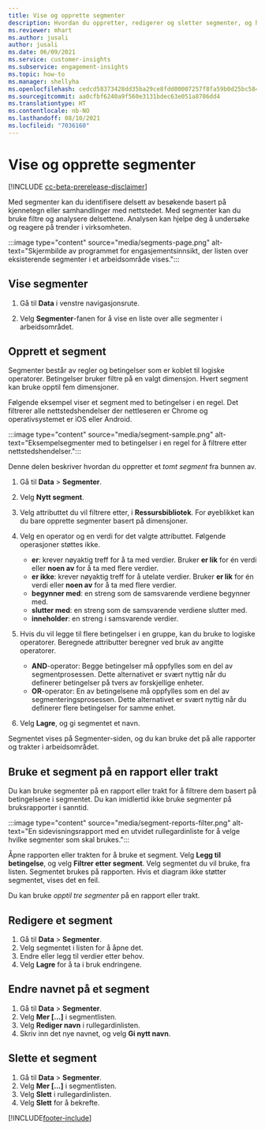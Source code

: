 ```yaml
---
title: Vise og opprette segmenter
description: Hvordan du oppretter, redigerer og sletter segmenter, og hvor du bruker dem.
ms.reviewer: mhart
ms.author: jusali
author: jusali
ms.date: 06/09/2021
ms.service: customer-insights
ms.subservice: engagement-insights
ms.topic: how-to
ms.manager: shellyha
ms.openlocfilehash: cedcd58373428dd35ba29ce8fdd00007257f8fa59b0d25bc584b4e832df13604
ms.sourcegitcommit: aa0cfbf6240a9f560e3131bdec63e051a8786dd4
ms.translationtype: HT
ms.contentlocale: nb-NO
ms.lasthandoff: 08/10/2021
ms.locfileid: "7036160"
---
```

# <a name="view-and-create-segments"></a>Vise og opprette segmenter

[!INCLUDE [cc-beta-prerelease-disclaimer](includes/cc-beta-prerelease-disclaimer.md)]

Med segmenter kan du identifisere delsett av besøkende basert på kjennetegn eller samhandlinger med nettstedet. Med segmenter kan du bruke filtre og analysere delsettene. Analysen kan hjelpe deg å undersøke og reagere på trender i virksomheten. 

:::image type="content" source="media/segments-page.png" alt-text="Skjermbilde av programmet for engasjementsinnsikt, der listen over eksisterende segmenter i et arbeidsområde vises.":::

## <a name="view-segments"></a>Vise segmenter

1. Gå til **Data** i venstre navigasjonsrute. 

1. Velg **Segmenter**-fanen for å vise en liste over alle segmenter i arbeidsområdet. 

## <a name="create-a-segment"></a>Opprett et segment

Segmenter består av regler og betingelser som er koblet til logiske operatorer. Betingelser bruker filtre på en valgt dimensjon. Hvert segment kan bruke opptil fem dimensjoner.

Følgende eksempel viser et segment med to betingelser i en regel. Det filtrerer alle nettstedshendelser der nettleseren er Chrome og operativsystemet er iOS eller Android.

:::image type="content" source="media/segment-sample.png" alt-text="Eksempelsegmenter med to betingelser i en regel for å filtrere etter nettstedshendelser.":::

Denne delen beskriver hvordan du oppretter et *tomt segment* fra bunnen av.

1. Gå til **Data** > **Segmenter**.

1. Velg **Nytt segment**.

1. Velg attributtet du vil filtrere etter, i **Ressursbibliotek**. For øyeblikket kan du bare opprette segmenter basert på dimensjoner.

1. Velg en operator og en verdi for det valgte attributtet. Følgende operasjoner støttes ikke.
   - **er**: krever nøyaktig treff for å ta med verdier. Bruker **er lik** for én verdi eller **noen av** for å ta med flere verdier.
   - **er ikke**: krever nøyaktig treff for å utelate verdier. Bruker **er lik** for én verdi eller **noen av** for å ta med flere verdier.
   - **begynner med**: en streng som de samsvarende verdiene begynner med.
   - **slutter med**: en streng som de samsvarende verdiene slutter med.
   - **inneholder**: en streng i samsvarende verdier.

1. Hvis du vil legge til flere betingelser i en gruppe, kan du bruke to logiske operatorer. Beregnede attributter beregner ved bruk av angitte operatorer.
   - **AND**-operator: Begge betingelser må oppfylles som en del av segmentprosessen. Dette alternativet er svært nyttig når du definerer betingelser på tvers av forskjellige enheter.
   - **OR**-operator: En av betingelsene må oppfylles som en del av segmenteringsprosessen. Dette alternativet er svært nyttig når du definerer flere betingelser for samme enhet.

1. Velg **Lagre**, og gi segmentet et navn. 

Segmentet vises på Segmenter-siden, og du kan bruke det på alle rapporter og trakter i arbeidsområdet.

## <a name="use-a-segment-in-a-report-or-funnel"></a>Bruke et segment på en rapport eller trakt

Du kan bruke segmenter på en rapport eller trakt for å filtrere dem basert på betingelsene i segmentet. Du kan imidlertid ikke bruke segmenter på bruksrapporter i sanntid.

:::image type="content" source="media/segment-reports-filter.png" alt-text="En sidevisningsrapport med en utvidet rullegardinliste for å velge hvilke segmenter som skal brukes.":::

Åpne rapporten eller trakten for å bruke et segment. Velg **Legg til betingelse**, og velg **Filtrer etter segment**. Velg segmentet du vil bruke, fra listen. Segmentet brukes på rapporten. Hvis et diagram ikke støtter segmentet, vises det en feil.
 
Du kan bruke *opptil tre segmenter* på en rapport eller trakt.

## <a name="edit-a-segment"></a>Redigere et segment

1. Gå til **Data** > **Segmenter**.
1. Velg segmentet i listen for å åpne det. 
1. Endre eller legg til verdier etter behov.
1. Velg **Lagre** for å ta i bruk endringene.

## <a name="change-the-name-of-a-segment"></a>Endre navnet på et segment

1. Gå til **Data** > **Segmenter**.
1. Velg **Mer [...]** i segmentlisten. 
1. Velg **Rediger navn** i rullegardinlisten.
1. Skriv inn det nye navnet, og velg **Gi nytt navn**.

## <a name="delete-a-segment"></a>Slette et segment

1. Gå til **Data** > **Segmenter**.
1. Velg **Mer [...]** i segmentlisten. 
1. Velg **Slett** i rullegardinlisten.
1. Velg **Slett** for å bekrefte.

[!INCLUDE[footer-include](../includes/footer-banner.md)]
